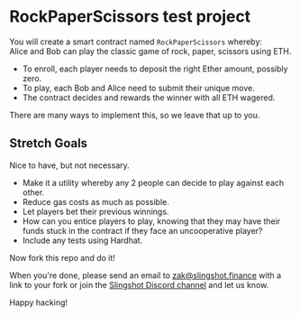 # RockPaperScissors test project

You will create a smart contract named `RockPaperScissors` whereby:  
Alice and Bob can play the classic game of rock, paper, scissors using ETH.    
  
- To enroll, each player needs to deposit the right Ether amount, possibly zero.  
- To play, each Bob and Alice need to submit their unique move.  
- The contract decides and rewards the winner with all ETH wagered.  

There are many ways to implement this, so we leave that up to you.  
  
## Stretch Goals
Nice to have, but not necessary.
- Make it a utility whereby any 2 people can decide to play against each other.  
- Reduce gas costs as much as possible.
- Let players bet their previous winnings.  
- How can you entice players to play, knowing that they may have their funds stuck in the contract if they face an uncooperative player?  
- Include any tests using Hardhat.
  
Now fork this repo and do it!
  
When you're done, please send an email to zak@slingshot.finance with a link to your fork or join the [Slingshot Discord channel](https://discord.gg/JNUnqYjwmV) and let us know.  
  
Happy hacking!

